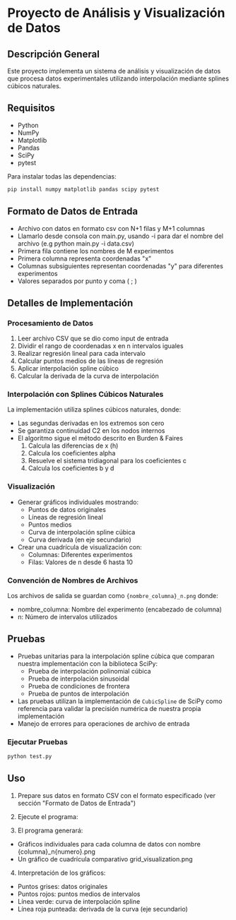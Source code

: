 # Proyecto de Análisis y Visualización de Datos

## Descripción General
Este proyecto implementa un sistema de análisis y visualización de datos que procesa datos experimentales utilizando interpolación mediante splines cúbicos naturales.

## Requisitos
- Python
- NumPy
- Matplotlib
- Pandas
- SciPy
- pytest

Para instalar todas las dependencias:
```bash
pip install numpy matplotlib pandas scipy pytest
```

## Formato de Datos de Entrada
- Archivo con datos en formato csv con N+1 filas y M+1 columnas
- Llamarlo desde consola con main.py, usando -i para dar el nombre del archivo (e.g python main.py -i data.csv)
- Primera fila contiene los nombres de M experimentos
- Primera columna representa coordenadas "x"
- Columnas subsiguientes representan coordenadas "y" para diferentes experimentos
- Valores separados por punto y coma ( ; )

## Detalles de Implementación

### Procesamiento de Datos
1. Leer archivo CSV que se dio como input de entrada
2. Dividir el rango de coordenadas x en n intervalos iguales
3. Realizar regresión lineal para cada intervalo
4. Calcular puntos medios de las líneas de regresión
5. Aplicar interpolación spline cúbico
6. Calcular la derivada de la curva de interpolación

### Interpolación con Splines Cúbicos Naturales
La implementación utiliza splines cúbicos naturales, donde:
- Las segundas derivadas en los extremos son cero
- Se garantiza continuidad C2 en los nodos internos
- El algoritmo sigue el método descrito en Burden & Faires
  1. Calcula las diferencias de x (h)
  2. Calcula los coeficientes alpha
  3. Resuelve el sistema tridiagonal para los coeficientes c
  4. Calcula los coeficientes b y d

### Visualización
- Generar gráficos individuales mostrando:
  - Puntos de datos originales
  - Líneas de regresión lineal
  - Puntos medios
  - Curva de interpolación spline cúbica
  - Curva derivada (en eje secundario)
- Crear una cuadrícula de visualización con:
  - Columnas: Diferentes experimentos
  - Filas: Valores de n desde 6 hasta 10

### Convención de Nombres de Archivos
Los archivos de salida se guardan como `{nombre_columna}_n.png` donde:
- nombre_columna: Nombre del experimento (encabezado de columna)
- n: Número de intervalos utilizados

## Pruebas
- Pruebas unitarias para la interpolación spline cúbica que comparan nuestra implementación con la biblioteca SciPy:
  - Prueba de interpolación polinomial cúbica
  - Prueba de interpolación sinusoidal
  - Prueba de condiciones de frontera
  - Prueba de puntos de interpolación
- Las pruebas utilizan la implementación de `CubicSpline` de SciPy como referencia para validar la precisión numérica de nuestra propia implementación
- Manejo de errores para operaciones de archivo de entrada

### Ejecutar Pruebas

```bash
python test.py
```

## Uso
1. Prepare sus datos en formato CSV con el formato especificado (ver sección "Formato de Datos de Entrada")

2. Ejecute el programa:

3. El programa generará:

- Gráficos individuales para cada columna de datos con nombre {columna}_n{numero}.png
- Un gráfico de cuadrícula comparativo grid_visualization.png

4. Interpretación de los gráficos:

- Puntos grises: datos originales
- Puntos rojos: puntos medios de intervalos
- Línea verde: curva de interpolación spline
- Línea roja punteada: derivada de la curva (eje secundario)
